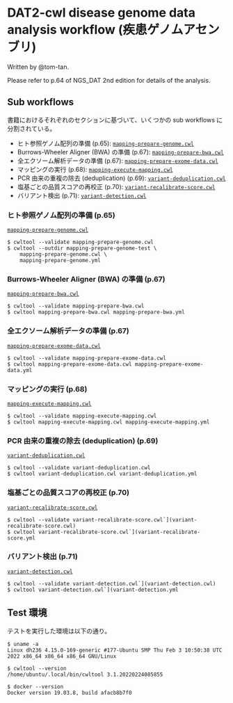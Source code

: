 # DAT2-cwl disease genome data analysis workflow (疾患ゲノムアセンブリ)

Written by @tom-tan.

Please refer to p.64 of NGS_DAT 2nd edition for details of the analysis.

## Sub workflows

書籍におけるそれぞれのセクションに基づいて、いくつかの sub workflows に分割されている。

- ヒト参照ゲノム配列の準備 (p.65): [`mapping-prepare-genome.cwl`](./mapping-prepare-genome.cwl)
- Burrows-Wheeler Aligner (BWA) の準備 (p.67): [`mapping-prepare-bwa.cwl`](./mapping-prepare-bwa.cwl)
- 全エクソーム解析データの準備 (p.67): [`mapping-prepare-exome-data.cwl`](./mapping-prepare-exome-data.cwl)
- マッピングの実行 (p.68): [`mapping-execute-mapping.cwl`](./mapping-execute-mapping.cwl)
- PCR 由来の重複の除去 (deduplication) (p.69): [`variant-deduplication.cwl`](./variant-deduplication.cwl)
- 塩基ごとの品質スコアの再校正 (p.70): [`variant-recalibrate-score.cwl`](./variant-recalibrate-score.cwl)
- バリアント検出 (p.71): [`variant-detection.cwl`](./variant-detection.cwl)

### ヒト参照ゲノム配列の準備 (p.65)

[`mapping-prepare-genome.cwl`](./mapping-prepare-genome.cwl)

```shell
$ cwltool --validate mapping-prepare-genome.cwl
$ cwltool --outdir mapping-prepare-genome-test \
    mapping-prepare-genome.cwl \
    mapping-prepare-genome.yml
```

### Burrows-Wheeler Aligner (BWA) の準備 (p.67)

[`mapping-prepare-bwa.cwl`](mapping-prepare-bwa.cwl)

```shell
$ cwltool --validate mapping-prepare-bwa.cwl
$ cwltool mapping-prepare-bwa.cwl mapping-prepare-bwa.yml
```

### 全エクソーム解析データの準備 (p.67)

[`mapping-prepare-exome-data.cwl`](mapping-prepare-exome-data.cwl)

```shell
$ cwltool --validate mapping-prepare-exome-data.cwl
$ cwltool mapping-prepare-exome-data.cwl mapping-prepare-exome-data.yml
```

### マッピングの実行 (p.68)

[`mapping-execute-mapping.cwl`](mapping-execute-mapping.cwl)

```shell
$ cwltool --validate mapping-execute-mapping.cwl
$ cwltool mapping-execute-mapping.cwl mapping-execute-mapping.yml
```

### PCR 由来の重複の除去 (deduplication) (p.69)

[`variant-deduplication.cwl`](variant-deduplication.cwl)

```shell
$ cwltool --validate variant-deduplication.cwl
$ cwltool variant-deduplication.cwl variant-deduplication.yml
```

### 塩基ごとの品質スコアの再校正 (p.70)

[`variant-recalibrate-score.cwl`](variant-recalibrate-score.cwl)

```shell
$ cwltool --validate variant-recalibrate-score.cwl`](variant-recalibrate-score.cwl)
$ cwltool variant-recalibrate-score.cwl`](variant-recalibrate-score.yml
```

### バリアント検出 (p.71)

[`variant-detection.cwl`](variant-detection.cwl)

```shell
$ cwltool --validate variant-detection.cwl`](variant-detection.cwl)
$ cwltool variant-detection.cwl`](variant-detection.yml
```

## Test 環境

テストを実行した環境は以下の通り。

```shell
$ uname -a
Linux dh236 4.15.0-169-generic #177-Ubuntu SMP Thu Feb 3 10:50:38 UTC 2022 x86_64 x86_64 x86_64 GNU/Linux

$ cwltool --version
/home/ubuntu/.local/bin/cwltool 3.1.20220224085855

$ docker --version
Docker version 19.03.8, build afacb8b7f0
```
